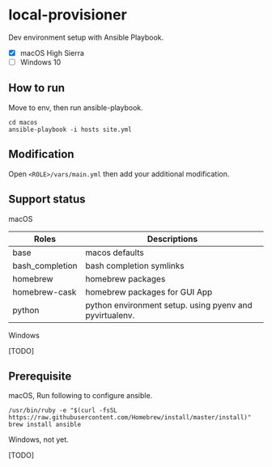 # local-provisioner

Dev environment setup with Ansible Playbook.

- [x] macOS High Sierra
- [ ] Windows 10

## How to run

Move to env, then run ansible-playbook.

```shell
cd macos
ansible-playbook -i hosts site.yml
```

## Modification

Open `<ROLE>/vars/main.yml` then add your additional modification.

## Support status

macOS

Roles | Descriptions
---- | ----
base | macos defaults
bash_completion | bash completion symlinks
homebrew | homebrew packages
homebrew-cask | homebrew packages for GUI App
python | python environment setup. using pyenv and pyvirtualenv.

Windows

[TODO]

## Prerequisite

macOS, Run following to configure ansible.

```shell
/usr/bin/ruby -e "$(curl -fsSL https://raw.githubusercontent.com/Homebrew/install/master/install)"
brew install ansible
```

Windows, not yet.

[TODO]